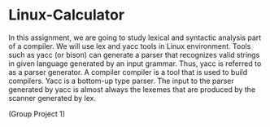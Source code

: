 # Linux-Calculator

In this assignment, we are going to study lexical and syntactic analysis part of a compiler. We will use lex and yacc tools in Linux environment. 
Tools such as yacc (or bison) can generate a parser that recognizes valid strings in given language generated by an input grammar. Thus, yacc is referred to as a parser generator. A compiler compiler is a tool that is used to build compilers. Yacc is a bottom-up type parser. The input to the parser generated by yacc is almost always the lexemes that are produced by the scanner generated by lex. 

(Group Project 1)
